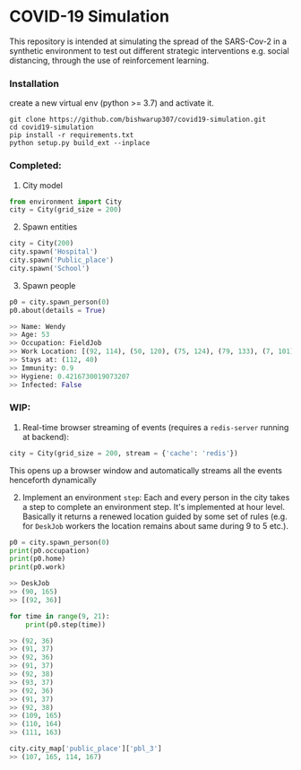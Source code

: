 # COVID-19 Simulation

This repository is intended at simulating the spread of the SARS-Cov-2 in a synthetic environment to test out different strategic interventions e.g. social distancing, through the use of reinforcement learning.

### Installation
create a new virtual env (python >= 3.7) and activate it.
```
git clone https://github.com/bishwarup307/covid19-simulation.git
cd covid19-simulation
pip install -r requirements.txt
python setup.py build_ext --inplace
```

### Completed:
1. City model
``` python
from environment import City
city = City(grid_size = 200)
```
2. Spawn entities
```python
city = City(200)
city.spawn('Hospital')
city.spawn('Public_place')
city.spawn('School')
```

3. Spawn people
```python
p0 = city.spawn_person(0)
p0.about(details = True)

>> Name: Wendy
>> Age: 53
>> Occupation: FieldJob
>> Work Location: [(92, 114), (50, 120), (75, 124), (79, 133), (7, 101), (31, 36), (158, 45)]
>> Stays at: (112, 40)
>> Immunity: 0.9
>> Hygiene: 0.4216730019073207
>> Infected: False
```

### WIP:

1. Real-time browser streaming of events (requires a `redis-server` running at backend):

```python
city = City(grid_size = 200, stream = {'cache': 'redis'})
```
This opens up a browser window and automatically streams all the events henceforth dynamically

2. Implement an environment `step`: 
Each and every person in the city takes a step to complete an environment step. It's implemented at hour level. Basically it returns a renewed location guided by some set of rules (e.g. for `DeskJob` workers the location remains about same during 9 to 5 etc.).

``` python
p0 = city.spawn_person(0)
print(p0.occupation)
print(p0.home)
print(p0.work)

>> DeskJob
>> (90, 165)
>> [(92, 36)]
```

```python
for time in range(9, 21):
    print(p0.step(time))

>> (92, 36)
>> (91, 37)
>> (92, 36)
>> (91, 37)
>> (92, 38)
>> (93, 37)
>> (92, 36)
>> (91, 37)
>> (92, 38)
>> (109, 165)
>> (110, 164)
>> (111, 163)
```

```python
city.city_map['public_place']['pbl_3']
>> (107, 165, 114, 167)
```